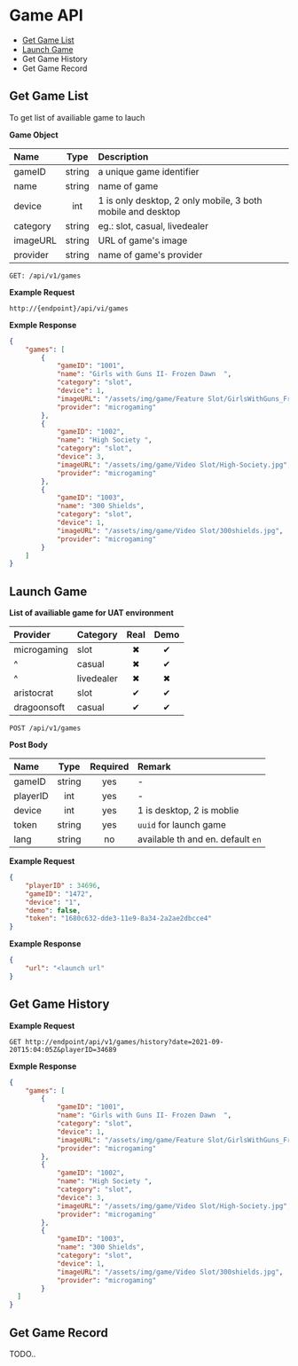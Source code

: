  # Game API

 - [Get Game List](#get-game-list)
 - [Launch Game](#launch-game)
 - Get Game History
 - Get Game Record

 ## Get Game List

To get list of availiable game to lauch

**Game Object**

| Name     |  Type  | Description                                                 |
| :------- | :----: | :---------------------------------------------------------- |
| gameID   | string | a unique game identifier                                    |
| name     | string | name of game                                                |
| device   |  int   | 1 is only desktop, 2 only mobile, 3 both mobile and desktop |
| category | string | eg.: slot, casual, livedealer                               |
| imageURL | string | URL of game's image                                         |
| provider | string | name of game's provider                                     |

 ```HTTP
 GET: /api/v1/games
 ```

**Example Request**

```HTTP
http://{endpoint}/api/vi/games
```

**Exmple Response**

```json
{
    "games": [
        {
            "gameID": "1001",
            "name": "Girls with Guns II- Frozen Dawn  ",
            "category": "slot",
            "device": 1,
            "imageURL": "/assets/img/game/Feature Slot/GirlsWithGuns_FrozenDawn.jpg",
            "provider": "microgaming"
        },
        {
            "gameID": "1002",
            "name": "High Society ",
            "category": "slot",
            "device": 3,
            "imageURL": "/assets/img/game/Video Slot/High-Society.jpg",
            "provider": "microgaming"
        },
        {
            "gameID": "1003",
            "name": "300 Shields",
            "category": "slot",
            "device": 1,
            "imageURL": "/assets/img/game/Video Slot/300shields.jpg",
            "provider": "microgaming"
        }
    ]
}
```

## Launch Game

**List of availiable game for UAT environment**

| Provider    | Category   | Real  | Demo  |
| :---------- | :--------- | :---: | :---: |
| microgaming | slot       |   ✖   |   ✔   |
| ^           | casual     |   ✖   |   ✔   |
| ^           | livedealer |   ✖   |   ✖   |
| aristocrat  | slot       |   ✔   |   ✔   |
| dragoonsoft | casual     |   ✔   |   ✔   |


```HTTP
POST /api/v1/games
```

**Post Body**

| Name     |  Type  | Required | Remark                            |
| :------- | :----: | :------: | :-------------------------------- |
| gameID   | string |   yes    | -                                 |
| playerID |  int   |   yes    | -                                 |
| device   |  int   |   yes    | 1 is desktop, 2 is moblie         |
| token    | string |   yes    | `uuid` for launch game            |
| lang     | string |    no    | available th and en. default `en` |

**Example Request**

```json
{
	"playerID" : 34696,
	"gameID": "1472",
	"device": "1",
	"demo": false,
	"token": "1680c632-dde3-11e9-8a34-2a2ae2dbcce4"
}
```

**Example Response**

```json
{
    "url": "<launch url"
}
```

## Get Game History

**Example Request**

```HTTP
GET http://endpoint/api/v1/games/history?date=2021-09-20T15:04:05Z&playerID=34689
```
**Exmple Response**

```json
{
    "games": [
        {
            "gameID": "1001",
            "name": "Girls with Guns II- Frozen Dawn  ",
            "category": "slot",
            "device": 1,
            "imageURL": "/assets/img/game/Feature Slot/GirlsWithGuns_FrozenDawn.jpg",
            "provider": "microgaming"
        },
        {
            "gameID": "1002",
            "name": "High Society ",
            "category": "slot",
            "device": 3,
            "imageURL": "/assets/img/game/Video Slot/High-Society.jpg",
            "provider": "microgaming"
        },
        {
            "gameID": "1003",
            "name": "300 Shields",
            "category": "slot",
            "device": 1,
            "imageURL": "/assets/img/game/Video Slot/300shields.jpg",
            "provider": "microgaming"
        }
  ]
}
```


## Get Game Record

TODO..
